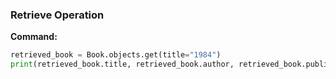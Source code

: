 ### Retrieve Operation

**Command:**
```python
retrieved_book = Book.objects.get(title="1984")
print(retrieved_book.title, retrieved_book.author, retrieved_book.publication_year)